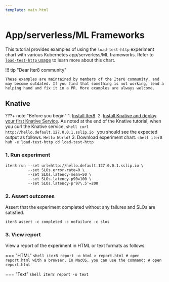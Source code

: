 ```yaml
---
template: main.html
---
```


# App/serverless/ML Frameworks

This tutorial provides examples of using the `load-test-http` experiment chart with various Kubernetes app/serverless/ML frameworks. Refer to [`load-test-http` usage](usage.md) to learn more about this chart.

!!! tip "Dear Iter8 community" 

    These examples are maintained by members of the Iter8 community, and may become outdated. If you find that something is not working, lend a helping hand and fix it in a PR. More examples are always welcome.

## Knative

???+ note "Before you begin"
    1. [Install Iter8](../../getting-started/install.md).
    2. [Install Knative and deploy your first Knative Service](https://knative.dev/docs/getting-started/first-service/). As noted at the end of the Knative tutorial, when you curl the Knative service,
    ```shell
    curl http://hello.default.127.0.0.1.sslip.io
    ```
    you should see the expected output as follows.
    ```
    Hello World!
    ```
    3. Download experiment chart.
    ```shell
    iter8 hub -e load-test-http
    cd load-test-http
    ```

### 1. Run experiment
```shell
iter8 run --set url=http://hello.default.127.0.0.1.sslip.io \
          --set SLOs.error-rate=0 \
          --set SLOs.latency-mean=50 \
          --set SLOs.latency-p90=100 \
          --set SLOs.latency-p'97\.5'=200
```

### 2. Assert outcomes
Assert that the experiment completed without any failures and SLOs are satisfied.

```shell
iter8 assert -c completed -c nofailure -c slos
```

### 3. View report
View a report of the experiment in HTML or text formats as follows.

=== "HTML"
    ```shell
    iter8 report -o html > report.html
    # open report.html with a browser. In MacOS, you can use the command:
    # open report.html
    ```

=== "Text"
    ```shell
    iter8 report -o text
    ```

